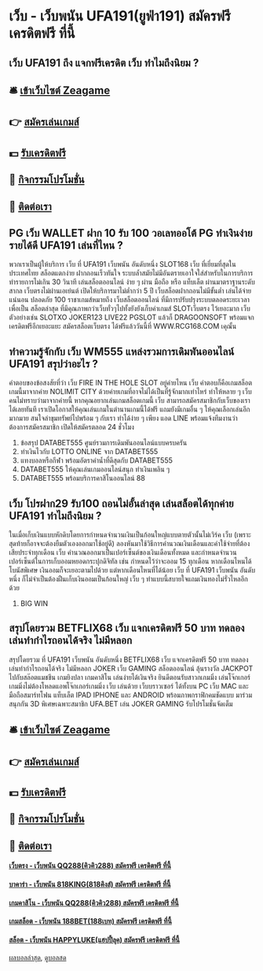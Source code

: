 # เว็บ - เว็บพนัน UFA191(ยูฟ่า191) สมัครฟรี เครดิตฟรี ที่นี้
## เว็บ UFA191 ถึง แจกฟรีเครดิต เว็บ ทำไมถึงนิยม ?

## 🛎 [เข้าเว็บไซต์ Zeagame](https://bit.ly/3SdLNi2)
## 👉 [สมัครเล่นเกมส์](https://bit.ly/3SdLNi2)
## 💵 [รับเครดิตฟรี](https://bit.ly/3dyRKHj)
## 👑 [กิจกรรมโปรโมชั่น](https://bit.ly/3dyRKHj)
## 📱 [ติดต่อเรา](https://bit.ly/3dyRKHj)

## PG เว็บ WALLET ฝาก 10 รับ 100 วอเลทออโต้ PG ทำเงินง่าย รายได้ดี UFA191 เล่นที่ไหน ?
พวกเราเป็นผู้ให้บริการ เว็บ ที่ UFA191 เว็บพนัน อันดับหนึ่ง SLOT168 เว็บ ที่เยี่ยมที่สุดในประเทศไทย สล็อตแตกง่าย ฝากถอนเร็วทันใจ ระบบล้ำสมัยไม่มีอันตรายเอาใจใส่สำหรับในการบริการ ทำรายการไม่เกิน 30 วินาที เล่นสล็อตออนไลน์ ง่าย ๆ ผ่าน มือถือ หรือ แท็บเล็ต ผ่านมาตราฐานระดับสากล เว็บตรงไม่ผ่านเอเย่นต์ เปิดให้บริการมาไม่ต่ำกว่า 5 ปี เว็บสล็อตฝากถอนไม่มีขั้นต่ำ เล่นได้จ่ายแน่นอน ปลอดภัย 100 ราชาเกมส์หมายถึง เว็บสล็อตออนไลน์ ที่มีการปรับปรุงระบบตลอดระยะเวลาเพื่อเป็น สล็อตล่าสุด ที่มีคุณภาพกว่าเว็บทั่วๆไปทั้งยังยังเก็บค่าเกมส์ SLOTเว็บตรง ไว้เยอะมาก เว็บ ตัวอย่างเช่น SLOTXO JOKER123 LIVE22 PGSLOT แล้วก็ DRAGOONSOFT พร้อมแจกเครดิตฟรีอีกเยอะแยะ สมัครสล็อตเว็บตรง ได้ฟรีแล้ววันนี้ที่ WWW.RCG168.COM เคุณั้น

## ทำความรู้จักกับ เว็บ WM555 แหล่งรวมการเดิมพันออนไลน์ UFA191 สรุปว่าอะไร ?
คำตอบของข้อสงสัยที่ว่า เว็บ FIRE IN THE HOLE SLOT อยู่ค่ายไหน เว็บ คำตอบก็คือเกมสล็อตเกมนี้มาจากค่าย NOLIMIT CITY ด้วยค่ายเกมที่อาจไม่ได้เป็นที่รู้จักมากเท่าไหร่ ทำให้หลาย ๆ เว็บ คนไม่ทราบว่ามาจากค่ายนี้ หากคุณอยากเล่นเกมสล็อตเกมนี้ เว็บ สามารถสมัครสมาชิกกับเว็บของเราได้เลยทันที เราเปิดโอกาสให้คุณเล่นเกมในตำนานเกมนี้ได้ฟรี แถมยังมีเกมอื่น ๆ ให้คุณเลือกเล่นอีกมากมาย สนใจล่าขุมทรัพย์ไปพร้อม ๆ กับเรา ทำได้ง่าย ๆ เพียง แอด LINE พร้อมแจ้งทีมงานว่าต้องการสมัครสมาชิก เปิดให้สมัครตลอด 24 ชั่วโมง
1. ข้อสรุป DATABET555 ศูนย์รวมการเดิมพันออนไลน์แบบครบครัน
2. ทำเงินไวกับ LOTTO ONLINE จาก DATABET555
3. แทงบอลหรือกีฬา พร้อมอัตราค่าน้ำที่ดีสุดกับ DATABET555
4. DATABET555 ให้คุณเล่นเกมออนไลน์สนุก ทำเงินเพลิน ๆ
5. DATABET555 พร้อมบริการคาสิโนออนไลน์ 88

## เว็บ โปรฝาก29 รับ100 ถอนไม่อั้นล่าสุด เล่นสล็อตได้ทุกค่าย UFA191 ทำไมถึงนิยม ?
ในเมื่อเก็บเงินแบบหักดิบโดยการกำหนดจำนวนเงินเป็นก้อนใหญ่แบบตายตัวนั้นไม่เวิร์ค เว็บ (เพราะสุดท้ายก็อาจจะต้องยืมตัวเองออกมาใช้อยู่ดี) ลองหันมาใช้วิธีการคำนวณเงินเดือนและค่าใช้จ่ายที่ต้องเสียประจำทุกเดือน เว็บ คำนวณออกมาเป็นเปอร์เซ็นต์ของเงินเดือนทั้งหมด และกำหนดจำนวนเปอร์เซ็นต์ในการเก็บออมหยอดกระปุกดิจิทัล เช่น กำหนดไว้ว่าจะออม 15 ทุกเดือน หากเดือนไหนได้โบนัสพิเศษ เงินออมก็จะเยอะตามไปด้วย แต่หากเดือนไหนที่ได้น้อย เว็บ ที่ UFA191 เว็บพนัน อันดับหนึ่ง ก็ไม่จำเป็นต้องฝืนเก็บเงินออมเป็นก้อนใหญ่ เว็บ ๆ ทำแบบนี้สบายใจแถมเงินทองไม่รั่วไหลอีกด้วย
1. BIG WIN

## สรุปโดยรวม BETFLIX68 เว็บ แจกเครดิตฟรี 50 บาท ทดลองเล่นทำกำไรถอนได้จริง ไม่มีหลอก
สรุปโดยรวม ที่ UFA191 เว็บพนัน อันดับหนึ่ง BETFLIX68 เว็บ แจกเครดิตฟรี 50 บาท ทดลองเล่นทำกำไรถอนได้จริง ไม่มีหลอก JOKER เว็บ GAMING สล็อตออนไลน์ ลุ้นรางวัล JACKPOT ไปกับสล๊อตแมชชีน เกมยิงปลา เกมคาสิโน เล่นง่ายได้เงินจริง ยินดีตอนรับสาวกเกมมิ่ง เล่นโจ๊กเกอร์เกมมิ่งไม่ต้องโหลดแอพโจ๊กเกอร์เกมมิ่ง เว็บ เล่นด้วย เว็บบราวเซอร์ ได้ทั้งบน PC เว็บ MAC และ มือถือสมาร์ทโฟน แท็บเล็ต IPAD IPHONE และ ANDROID พร้อมภาพกราฟิกคมชัดแบบ มาร่วมสนุกกัน 3D
พิเศษเฉพาะสมาชิก UFA.BET เล่น JOKER GAMING รับโปรโมชั่นจัดเต็ม

## 🛎 [เข้าเว็บไซต์ Zeagame](https://bit.ly/3SdLNi2)
## 👉 [สมัครเล่นเกมส์](https://bit.ly/3SdLNi2)
## 💵 [รับเครดิตฟรี](https://bit.ly/3dyRKHj)
## 👑 [กิจกรรมโปรโมชั่น](https://bit.ly/3dyRKHj)
## 📱 [ติดต่อเรา](https://bit.ly/3dyRKHj)

#### [เว็บตรง - เว็บพนัน QQ288(คิวคิว288) สมัครฟรี เครดิตฟรี ที่นี้](https://atom.io/themes/เว็บตรง%20-%20เว็บพนัน%20qq288(คิวคิว288)%20สมัครฟรี%20เครดิตฟรี%20ที่นี้)
#### [บาคาร่า - เว็บพนัน 818KING(818คิงส์) สมัครฟรี เครดิตฟรี ที่นี้](https://atom.io/themes/บาคาร่า%20-%20เว็บพนัน%20818king(818คิงส์)%20สมัครฟรี%20เครดิตฟรี%20ที่นี้)
#### [เกมคาสิโน - เว็บพนัน QQ288(คิวคิว288) สมัครฟรี เครดิตฟรี ที่นี้](https://atom.io/themes/เกมคาสิโน%20-%20เว็บพนัน%20qq288(คิวคิว288)%20สมัครฟรี%20เครดิตฟรี%20ที่นี้)
#### [เกมสล็อต - เว็บพนัน 188BET(188เบท) สมัครฟรี เครดิตฟรี ที่นี้](https://atom.io/themes/เกมสล็อต%20-%20เว็บพนัน%20188bet(188เบท)%20สมัครฟรี%20เครดิตฟรี%20ที่นี้)
#### [สล็อต - เว็บพนัน HAPPYLUKE(แฮปปี้ลุค) สมัครฟรี เครดิตฟรี ที่นี้](https://atom.io/themes/สล็อต%20-%20เว็บพนัน%20happyluke(แฮปปี้ลุค)%20สมัครฟรี%20เครดิตฟรี%20ที่นี้)

[ผลบอลล่าสุด](https://siamsport.tv "ผลบอลล่าสุด"), [ดูบอลสด](https://siamsport.tv/ดูบอลสด "ดูบอลสด")